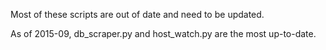 Most of these scripts are out of date and need to be updated.

As of 2015-09, db_scraper.py and host_watch.py are the most up-to-date.
